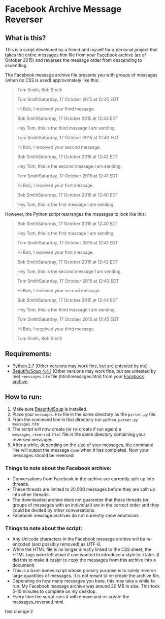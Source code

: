 # Facebook Archive Message Reverser

## What is this?

This is a script developed by a friend and myself for a personal project that takes the entire messages.htm file from your [Facebook archive](https://www.facebook.com/help/212802592074644) (as of October 2015) and reverses the message order from descending to ascending. 

The Facebook message archive file presents you with groups of messages (when no CSS is used) approximately like this:

>Tom Smith, Bob Smith
>
>Tom SmithSaturday, 17 October 2015 at 12:45 EDT
>
>Hi Bob, I received your third message.
>
>Bob SmithSaturday, 17 October 2015 at 12:44 EDT
>
>Hey Tom, this is the third message I am sending.
>
>Tom SmithSaturday, 17 October 2015 at 12:43 EDT
>
>Hi Bob, I received your second message.
>
>Bob SmithSaturday, 17 October 2015 at 12:42 EDT
>
>Hey Tom, this is the second message I am sending.
>
>Tom SmithSaturday, 17 October 2015 at 12:41 EDT
>
>Hi Bob, I received your first message.
>
>Bob SmithSaturday, 17 October 2015 at 12:40 EDT
>
>Hey Tom, this is the first message I am sending.
>

However, the Python script rearranges the messages to look like this:

>Bob SmithSaturday, 17 October 2015 at 12:40 EDT
>
>Hey Tom, this is the first message I am sending.
>
>Tom SmithSaturday, 17 October 2015 at 12:41 EDT
>
>Hi Bob, I received your first message.
>
>Bob SmithSaturday, 17 October 2015 at 12:42 EDT
>
>Hey Tom, this is the second message I am sending.
>
>Tom SmithSaturday, 17 October 2015 at 12:43 EDT
>
>Hi Bob, I received your second message.
>
>Bob SmithSaturday, 17 October 2015 at 12:44 EDT
>
>Hey Tom, this is the third message I am sending.
>
>Tom SmithSaturday, 17 October 2015 at 12:45 EDT
>
>Hi Bob, I received your third message.
>
>Tom Smith, Bob Smith

## Requirements:

- [Python 2.7](https://www.python.org/download/releases/2.7/) (Other versions may work fine, but are untested by me)
- [BeautifulSoup 4.4.1](http://www.crummy.com/software/BeautifulSoup/) (Other versions may work fine, but are untested by me)
-`messages.htm` file (html\messages.htm) from your [Facebook archive](https://www.facebook.com/help/212802592074644).

## How to run:

1. Make sure [BeautifulSoup](http://www.crummy.com/software/BeautifulSoup/) is installed.
2. Place your `messages.htm` file in the same directory as the `parser.py` file.
3. From the command line in that directory run `python parser.py messages.htm`
4. The script will now create (or re-create if run again) a `messages_reversed.html` file in the same directory containing your reversed messages.
5. After a while, depending on the size of your messages, the command line will output the message `done` when it has completed. Now your messages should be reversed.

### Things to note about the Facebook archive:

- Conversations from Facebook in the archive are currently split up into threads.
- These threads are limited to 20,000 messages before they are split up into other threads. 
- The downloaded archive does not guarantee that these threads (or groups of messages with an individual) are in the correct order and they could be divided by other conversations.
- Facebook message archives do not currently show emoticons.

### Things to note about the script:

- Any Unicode characters in the Facebook message archive will be re-encoded  (and possibly removed) as UTF-8.
- While the HTML file is no longer directly linked to the CSS sheet, the HTML tags were left alone if one wanted to introduce a style to it later. (I did this to make it easier to copy the messages from this archive into a document).
- This is a bare-bones script whose primary purpose is to solely reverse large quantities of messages. It is not meant to re-create the archive file. 
- Depending on how many messages you have, this may take a while to run. My Facebook message archive was around 20 MB in size. This took 5-10 minutes to complete on my desktop.
- Every time the script runs it will remove and re-create the messages_reversed.html.

test change 2
